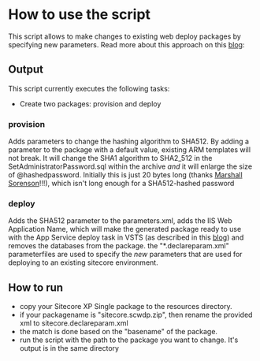 # How to use the script

This script allows to make changes to existing web deploy packages by specifying new parameters. Read more about this approach on this [blog](http://blog.baslijten.com/how-to-update-the-default-hashing-algorithm-for-sitecore-9-to-sha512-using-msdeploy/):


## Output
 This script currently executes the following tasks:

* Create two packages: provision and deploy

### provision

Adds parameters to change the hashing algorithm to SHA512. By adding a parameter to the package with a default value, existing ARM templates will not break. It will change the SHA1 algorithm to SHA2_512 in the SetAdministratorPassword.sql within the archive _and_ it will enlarge the size of @hashedpassword. Initially this is just 20 bytes long (thanks [Marshall Sorenson](https://blogs.perficient.com/sitecore/2018/06/20/upgrading-the-password-hashing-algorithm-for-sitecore-9-installs/)!!!), which isn't long enough for a SHA512-hashed password

### deploy

Adds the SHA512 parameter to the parameters.xml, adds the IIS Web Application Name, which will make the generated package ready to use with the App Service deploy task in VSTS (as described in this [blog](http://blog.baslijten.com/how-to-deploy-sitecore-web-deploy-packages-using-the-vsts-azure-app-service-task/)) and removes the databases from the package.
the "*.declareparam.xml" parameterfiles are used to specify the _new_ parameters that are used for deploying to an existing sitecore environment.

## How to run

* copy your Sitecore XP Single package to the resources directory. 
* if your packagename is "sitecore.scwdp.zip", then rename the provided xml to sitecore.declareparam.xml
* the match is done based on the "basename" of the package.
* run the script with the path to the package you want to change. It's output is in the same directory  

